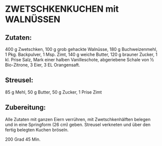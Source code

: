 # ZWETSCHKENKUCHEN mit WALNÜSSEN

## Zutaten:

400 g Zwetschken, 100 g grob gehackte Walnüsse, 180 g Buchweizenmehl, 1
Pkg. Backpulver, 1 Msp. Zimt, 140 g weiche Butter, 120 g brauner Zucker,
1 kl. Prise Salz, Mark einer halben Vanilleschote, abgeriebene Schale
von ½ Bio-Zitrone, 3 Eier, 3 EL Orangensaft.

## Streusel:

85 g Mehl, 50 g Butter, 50 g Zucker, 1 Prise Zimt

## Zubereitung:

Alle Zutaten mit ganzen Eiern verrühren, mit Zwetschkenhälften belegen
und in eine Springform (26 cm) geben. Streusel verkneten und über den
fertig belegten Kuchen bröseln.

200 Grad 45 Min.

